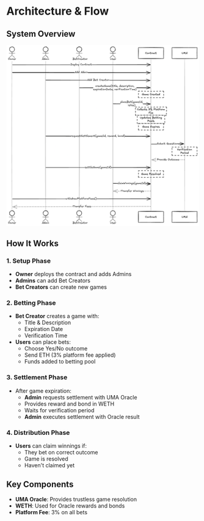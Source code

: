 # Architecture & Flow

## System Overview

![Sequence Diagram](../images/diagrams/sequence.png)

## How It Works

### 1. Setup Phase

- **Owner** deploys the contract and adds Admins
- **Admins** can add Bet Creators
- **Bet Creators** can create new games

### 2. Betting Phase

- **Bet Creator** creates a game with:
  - Title & Description
  - Expiration Date
  - Verification Time
- **Users** can place bets:
  - Choose Yes/No outcome
  - Send ETH (3% platform fee applied)
  - Funds added to betting pool

### 3. Settlement Phase

- After game expiration:
  - **Admin** requests settlement with UMA Oracle
  - Provides reward and bond in WETH
  - Waits for verification period
  - **Admin** executes settlement with Oracle result

### 4. Distribution Phase

- **Users** can claim winnings if:
  - They bet on correct outcome
  - Game is resolved
  - Haven't claimed yet

## Key Components

- **UMA Oracle**: Provides trustless game resolution
- **WETH**: Used for Oracle rewards and bonds
- **Platform Fee**: 3% on all bets

